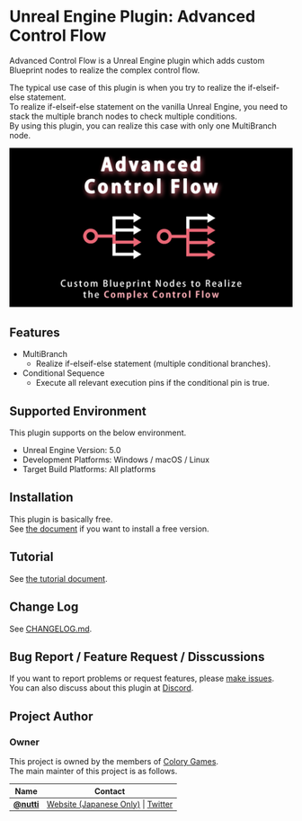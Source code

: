 # Unreal Engine Plugin: Advanced Control Flow

Advanced Control Flow is a Unreal Engine plugin which adds custom Blueprint nodes to realize the complex control flow.

The typical use case of this plugin is when you try to realize the if-elseif-else statement.  
To realize if-elseif-else statement on the vanilla Unreal Engine, you need to stack the multiple branch nodes to check multiple conditions.  
By using this plugin, you can realize this case with only one MultiBranch node.

![](docs/images/thumbnail/advanced_control_flow.png)

## Features

* MultiBranch
  * Realize if-elseif-else statement (multiple conditional branches).
* Conditional Sequence
  * Execute all relevant execution pins if the conditional pin is true.

## Supported Environment

This plugin supports on the below environment.

* Unreal Engine Version: 5.0
* Development Platforms: Windows / macOS / Linux
* Target Build Platforms: All platforms

## Installation

This plugin is basically free.  
See [the document](docs/installation.md) if you want to install a free version.

## Tutorial

See [the tutorial document](docs/tutorial.md).

## Change Log

See [CHANGELOG.md](CHANGELOG.md).

## Bug Report / Feature Request / Disscussions

If you want to report problems or request features, please [make issues](https://github.com/colory-games/UEPlugin-AdvancedControlFlow/issues).  
You can also discuss about this plugin at [Discord](https://discord.gg/Tg9A5JxR).

## Project Author

### Owner

This project is owned by the members of [Colory Games](https://colory-games.net/).  
The main mainter of this project is as follows.

|Name|Contact|
|---|---|
|[**@nutti**](https://github.com/nutti)|[Website (Japanese Only)](https://colorful-pico.net/) \| [Twitter](https://twitter.com/nutti__)|
